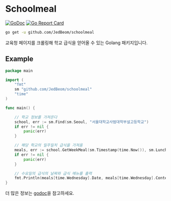 # Schoolmeal
[![GoDoc](https://godoc.org/github.com/JedBeom/schoolmeal?status.svg)](https://pkg.go.dev/github.com/JedBeom/schoolmeal)
[![Go Report Card](https://goreportcard.com/badge/github.com/Jedbeom/schoolmeal)](https://goreportcard.com/report/github.com/Jedbeom/schoolmeal)

```bash
go get -u github.com/JedBeom/schoolmeal
```

교육청 페이지를 크롤링해 학교 급식을 얻어올 수 있는 Golang 패키지입니다.

## Example

```go
package main

import (
    "fmt"
    sm "github.com/JedBeom/schoolmeal"
    "time"
)

func main() {

    // 학교 정보를 가져온다
    school, err := sm.Find(sm.Seoul, "서울대학교사범대학부설고등학교")
    if err != nil {
        panic(err)
    }

    // 해당 학교의 일주일치 급식을 가져옴
    meals, err := school.GetWeekMeal(sm.Timestamp(time.Now()), sm.Lunch)
    if err != nil {
        panic(err)
    }

    // 수요일의 급식의 날짜와 급식 메뉴를 출력
    fmt.Println(meals[time.Wednesday].Date, meals[time.Wednesday].Content)
}
```

더 많은 정보는 [godoc](https://pkg.go.dev/github.com/JedBeom/schoolmeal)을 참고하세요.
